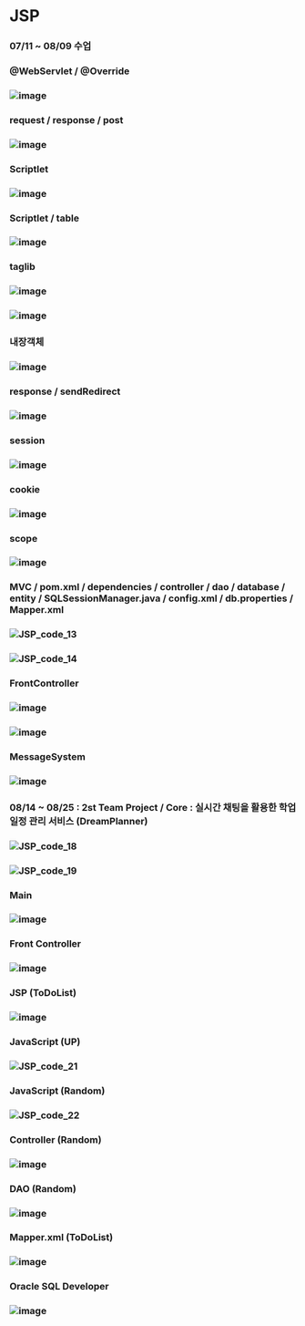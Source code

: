 # JSP
### 07/11 ~ 08/09 수업 
### @WebServlet / @Override 
### ![image](https://github.com/Jang-jw/JSP/assets/134268098/aa66c293-13da-4174-8330-eeddf20c3303)
### request / response / post 
### ![image](https://github.com/Jang-jw/JSP/assets/134268098/8ce45465-add1-4f9f-9819-1ed3396485d3)
### Scriptlet
### ![image](https://github.com/Jang-jw/JSP/assets/134268098/bb90423c-92e2-4430-9100-688ff4dbdbb2)
### Scriptlet / table 
### ![image](https://github.com/Jang-jw/JSP/assets/134268098/ac1c9839-613c-4c60-98f2-67813b513127)
### taglib 
### ![image](https://github.com/Jang-jw/JSP/assets/134268098/1fafb5ae-ac58-47d7-9753-51eb17529a23)
### ![image](https://github.com/Jang-jw/JSP/assets/134268098/ab2bff01-528c-438a-a2b1-98dc611a09df)
### 내장객체 
### ![image](https://github.com/Jang-jw/JSP/assets/134268098/6347d5b9-b95e-4382-a928-5ec9f06d9639)
### response / sendRedirect 
### ![image](https://github.com/Jang-jw/JSP/assets/134268098/02a7b9c8-dd43-4732-890c-f36797647b40)
### session 
### ![image](https://github.com/Jang-jw/JSP/assets/134268098/79905347-8f4b-4c7a-a930-cd0994d8684f)
### cookie 
### ![image](https://github.com/Jang-jw/JSP/assets/134268098/20d2e5d8-a918-4356-bfa1-869f4bcef76f)
### scope 
### ![image](https://github.com/Jang-jw/JSP/assets/134268098/6a9f2f09-36f8-4f3c-947d-e0d484f15e5c)
### MVC / pom.xml / dependencies / controller / dao / database / entity / SQLSessionManager.java / config.xml / db.properties / Mapper.xml 
### ![JSP_code_13](https://github.com/Jang-jw/JSP/assets/134268098/032f9693-fe02-4f78-a7fc-c412f2783e81)
### ![JSP_code_14](https://github.com/Jang-jw/JSP/assets/134268098/764df826-5d6c-4bbd-9505-2ca0aa5ae944)
### FrontController 
### ![image](https://github.com/Jang-jw/JSP/assets/134268098/5c79e0ef-7abc-4f8d-a7ff-563432f5f7d5)
### ![image](https://github.com/Jang-jw/JSP/assets/134268098/fb0ffe9f-9b1b-4291-bcec-d672c6496546)
### MessageSystem 
### ![image](https://github.com/Jang-jw/JSP/assets/134268098/9f3ef7ae-b14e-44f0-a828-11ddf70f14fa)
### 08/14 ~ 08/25 : 2st Team Project / Core : 실시간 채팅을 활용한 학업 일정 관리 서비스 (DreamPlanner)
### ![JSP_code_18](https://github.com/Jang-jw/JSP/assets/134268098/e3550a28-fdb3-48fe-8277-65994acf186d)
### ![JSP_code_19](https://github.com/Jang-jw/JSP/assets/134268098/8b6cef6a-fffe-4fdd-a682-a246afa0b3eb)
### Main 
### ![image](https://github.com/Jang-jw/JSP/assets/134268098/227a28b4-80c1-41c2-ab89-533a63928e99)
### Front Controller 
### ![image](https://github.com/Jang-jw/JSP/assets/134268098/3f19a10b-f3a5-498a-a6b5-7b138cf938ad)
### JSP (ToDoList) 
### ![image](https://github.com/Jang-jw/JSP/assets/134268098/c9544372-637e-48be-92f2-2143ad04cf1d)
### JavaScript (UP) 
### ![JSP_code_21](https://github.com/Jang-jw/JSP/assets/134268098/bc42f603-421e-4660-9092-9a416d67d9aa)
### JavaScript (Random) 
### ![JSP_code_22](https://github.com/Jang-jw/JSP/assets/134268098/f7c0054f-812b-48be-a8bc-1e7549cc2017)
### Controller (Random) 
### ![image](https://github.com/Jang-jw/JSP/assets/134268098/9ff16cab-9258-45c3-bd83-66835d772a1a)
### DAO (Random)
### ![image](https://github.com/Jang-jw/JSP/assets/134268098/d18f710c-4330-454d-8b35-4aad315ac4cf)
### Mapper.xml (ToDoList) 
### ![image](https://github.com/Jang-jw/JSP/assets/134268098/3d6cca12-a39a-48b2-902a-c8def8e0f5ff)
### Oracle SQL Developer 
### ![image](https://github.com/Jang-jw/JSP/assets/134268098/3053f93b-5da3-4c6c-a10e-d31505007360)















